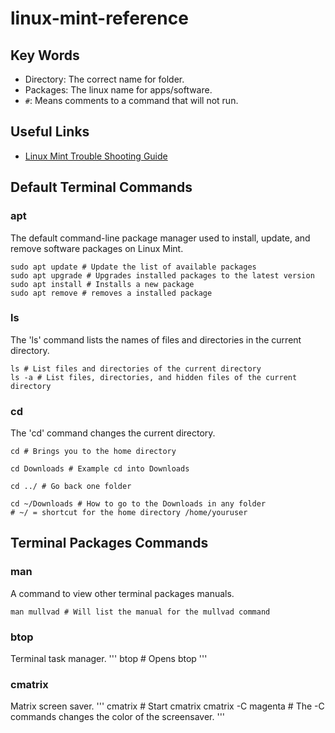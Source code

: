 # linux-mint-reference

## Key Words
- Directory: The correct name for folder.
- Packages: The linux name for apps/software.
- ``` # ```: Means comments to a command that will not run.

## Useful Links
- [Linux Mint Trouble Shooting Guide](https://linuxmint-troubleshooting-guide.readthedocs.io/en/latest/observation.html)
 
## Default Terminal Commands

### apt
The default command-line package manager used to install, update, and remove software packages on Linux Mint.
```
sudo apt update # Update the list of available packages
sudo apt upgrade # Upgrades installed packages to the latest version
sudo apt install # Installs a new package
sudo apt remove # removes a installed package
```

### ls 
The 'ls' command lists the names of files and directories in the current directory. 
```
ls # List files and directories of the current directory
ls -a # List files, directories, and hidden files of the current directory
```

### cd 
The 'cd' command changes the current directory.
``` 
cd # Brings you to the home directory

cd Downloads # Example cd into Downloads

cd ../ # Go back one folder

cd ~/Downloads # How to go to the Downloads in any folder
# ~/ = shortcut for the home directory /home/youruser
```

## Terminal Packages Commands

### man
A command to view other terminal packages manuals.
```
man mullvad # Will list the manual for the mullvad command 
```

### btop
Terminal task manager.
'''
btop # Opens btop
'''

### cmatrix
Matrix screen saver.
'''
cmatrix # Start cmatrix
cmatrix -C magenta # The -C commands changes the color of the screensaver.
''' 


